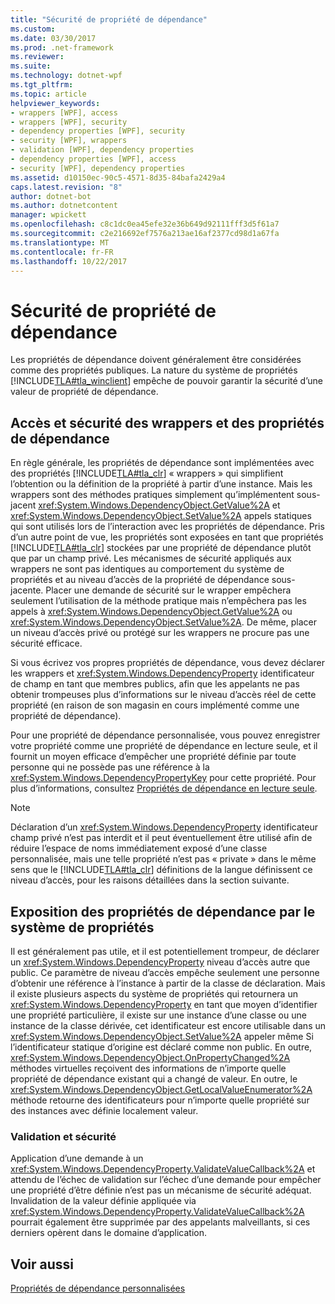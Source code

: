 ```yaml
---
title: "Sécurité de propriété de dépendance"
ms.custom: 
ms.date: 03/30/2017
ms.prod: .net-framework
ms.reviewer: 
ms.suite: 
ms.technology: dotnet-wpf
ms.tgt_pltfrm: 
ms.topic: article
helpviewer_keywords:
- wrappers [WPF], access
- wrappers [WPF], security
- dependency properties [WPF], security
- security [WPF], wrappers
- validation [WPF], dependency properties
- dependency properties [WPF], access
- security [WPF], dependency properties
ms.assetid: d10150ec-90c5-4571-8d35-84bafa2429a4
caps.latest.revision: "8"
author: dotnet-bot
ms.author: dotnetcontent
manager: wpickett
ms.openlocfilehash: c8c1dc0ea45efe32e36b649d92111fff3d5f61a7
ms.sourcegitcommit: c2e216692ef7576a213ae16af2377cd98d1a67fa
ms.translationtype: MT
ms.contentlocale: fr-FR
ms.lasthandoff: 10/22/2017
---
```

# <a name="dependency-property-security"></a>Sécurité de propriété de dépendance
Les propriétés de dépendance doivent généralement être considérées comme des propriétés publiques. La nature du système de propriétés [!INCLUDE[TLA#tla_winclient](../../../../includes/tlasharptla-winclient-md.md)] empêche de pouvoir garantir la sécurité d’une valeur de propriété de dépendance.  
  
  
<a name="AccessSecurity"></a>   
## <a name="access-and-security-of-wrappers-and-dependency-properties"></a>Accès et sécurité des wrappers et des propriétés de dépendance  
 En règle générale, les propriétés de dépendance sont implémentées avec des propriétés [!INCLUDE[TLA#tla_clr](../../../../includes/tlasharptla-clr-md.md)] « wrappers » qui simplifient l’obtention ou la définition de la propriété à partir d’une instance. Mais les wrappers sont des méthodes pratiques simplement qu’implémentent sous-jacent <xref:System.Windows.DependencyObject.GetValue%2A> et <xref:System.Windows.DependencyObject.SetValue%2A> appels statiques qui sont utilisés lors de l’interaction avec les propriétés de dépendance. Pris d’un autre point de vue, les propriétés sont exposées en tant que propriétés [!INCLUDE[TLA#tla_clr](../../../../includes/tlasharptla-clr-md.md)] stockées par une propriété de dépendance plutôt que par un champ privé. Les mécanismes de sécurité appliqués aux wrappers ne sont pas identiques au comportement du système de propriétés et au niveau d’accès de la propriété de dépendance sous-jacente. Placer une demande de sécurité sur le wrapper empêchera seulement l’utilisation de la méthode pratique mais n’empêchera pas les appels à <xref:System.Windows.DependencyObject.GetValue%2A> ou <xref:System.Windows.DependencyObject.SetValue%2A>. De même, placer un niveau d’accès privé ou protégé sur les wrappers ne procure pas une sécurité efficace.  
  
 Si vous écrivez vos propres propriétés de dépendance, vous devez déclarer les wrappers et <xref:System.Windows.DependencyProperty> identificateur de champ en tant que membres publics, afin que les appelants ne pas obtenir trompeuses plus d’informations sur le niveau d’accès réel de cette propriété (en raison de son magasin en cours implémenté comme une propriété de dépendance).  
  
 Pour une propriété de dépendance personnalisée, vous pouvez enregistrer votre propriété comme une propriété de dépendance en lecture seule, et il fournit un moyen efficace d’empêcher une propriété définie par toute personne qui ne possède pas une référence à la <xref:System.Windows.DependencyPropertyKey> pour cette propriété. Pour plus d’informations, consultez [Propriétés de dépendance en lecture seule](../../../../docs/framework/wpf/advanced/read-only-dependency-properties.md).  
  
> [!NOTE]
>  Déclaration d’un <xref:System.Windows.DependencyProperty> identificateur champ privé n’est pas interdit et il peut éventuellement être utilisé afin de réduire l’espace de noms immédiatement exposé d’une classe personnalisée, mais une telle propriété n’est pas « private » dans le même sens que le [!INCLUDE[TLA#tla_clr](../../../../includes/tlasharptla-clr-md.md)] définitions de la langue définissent ce niveau d’accès, pour les raisons détaillées dans la section suivante.  
  
<a name="PropertySystemExposure"></a>   
## <a name="property-system-exposure-of-dependency-properties"></a>Exposition des propriétés de dépendance par le système de propriétés  
 Il est généralement pas utile, et il est potentiellement trompeur, de déclarer un <xref:System.Windows.DependencyProperty> niveau d’accès autre que public. Ce paramètre de niveau d’accès empêche seulement une personne d’obtenir une référence à l’instance à partir de la classe de déclaration. Mais il existe plusieurs aspects du système de propriétés qui retournera un <xref:System.Windows.DependencyProperty> en tant que moyen d’identifier une propriété particulière, il existe sur une instance d’une classe ou une instance de la classe dérivée, cet identificateur est encore utilisable dans un <xref:System.Windows.DependencyObject.SetValue%2A> appeler même Si l’identificateur statique d’origine est déclaré comme non public. En outre, <xref:System.Windows.DependencyObject.OnPropertyChanged%2A> méthodes virtuelles reçoivent des informations de n’importe quelle propriété de dépendance existant qui a changé de valeur. En outre, le <xref:System.Windows.DependencyObject.GetLocalValueEnumerator%2A> méthode retourne des identificateurs pour n’importe quelle propriété sur des instances avec définie localement valeur.  
  
### <a name="validation-and-security"></a>Validation et sécurité  
 Application d’une demande à un <xref:System.Windows.DependencyProperty.ValidateValueCallback%2A> et attendu de l’échec de validation sur l’échec d’une demande pour empêcher une propriété d’être définie n’est pas un mécanisme de sécurité adéquat. Invalidation de la valeur définie appliquée via <xref:System.Windows.DependencyProperty.ValidateValueCallback%2A> pourrait également être supprimée par des appelants malveillants, si ces derniers opèrent dans le domaine d’application.  
  
## <a name="see-also"></a>Voir aussi  
 [Propriétés de dépendance personnalisées](../../../../docs/framework/wpf/advanced/custom-dependency-properties.md)
